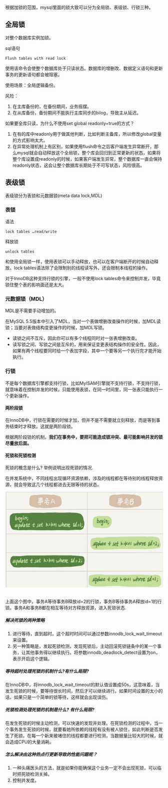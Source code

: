根据加锁的范围，mysql里面的锁大致可以分为全局锁、表级锁、行锁三种。

## 全局锁

对整个数据库实例加锁。

sql语句

```mysql
Flush tables with read lock
```

使用该命令会使整个数据库处于只读状态。数据库的增删改、数据定义语句和更新事务的更新语句都会被阻塞。

使用场景：全局逻辑备份。

风险：

1. 在主库备份的，在备份期间，业务摇摆。
2. 在从库备份，备份期间不能执行主库同步的bilog，导致主从延迟。

如果要全库只读，为什么不使用set global readonly=true的方式？

1. 在有的库中readonly用于做其他判断，比如判断主备库，所以修改global变量的方式影响太大。
2. 在异常处理机制上有区别，如果使用flush命令之后客户端发生异常断开，那么mysql就会自动释放这个全局锁，整个库会回归到正常更新的状态，如果将整个库设置成readonly的时候，如果客户端发生异常，整个数据库一直会保持readonly状态，这会让整个数据库长期处于不可写状态，风险很高。

## 表级锁

表级锁分为表锁和元数据锁(meta data lock,MDL)

### 表锁

语法

```mysql
lock tables …read/write		
```

释放锁

```mysql
unlock tables
```

和使用全局锁一样，使用表锁可以手动释放，也可以在客户端断开的时候自动释放。lock tables语法除了会限制别的线程读写外，还会限制本线程的操作。

对于InnoDB这种支持行锁的引擎，一般不使用lock tables命令来控制并发，毕竟锁住整个表的影响面还是太大。

### 元数据锁（MDL） 

MDL是不需要手动增加的。

在MySQL 5.5版本中引入了MDL，当对一个表做增删改查操作的时候，加MDL读锁；当要对表做结构变更操作的时候，加MDL写锁。

- 读锁之间不互斥，因此你可以有多个线程同时对一张表增删改查。
- 读写锁之间、写锁之间是互斥的，用来保证变更表结构操作的安全性。因此，如果有两个线程要同时给一个表加字段，其中一个要等另一个执行完才能开始执行。

### 行锁

不是每个数据库引擎都支持行锁，比如MyISAM引擎就不支持行锁，不支持行锁，就意味着在控制并发的时候，只能使用表锁，在同一时间里，同一张表只能执行一个更新操作。

#### 两阶段锁

在InnoDB中，行锁在需要的时候才加，但并不是不需要就立刻释放，而是等到事务结束时才释放。这就是两阶段锁。

根据两阶段锁的机制，**我们在事务中，要把可能造成锁冲突、最可能影响并发的锁尽量放后面。**

#### 死锁和死锁检测

死锁的概念是什么? 举例说明出现死锁的情况.

在并发系统中，不同线程出现循环资源依赖，涉及的线程都在等待别的线程释放资源，就会导致这几个线程都进去无限等待的状态。

<div align="center"> <img src="png/1.png"/> </div><br>

上面这个图中，事务A等待事务B释放id=2的行锁，事务B等待事务A释放id=1的行锁。事务A和事务B都在相互等待对方释放资源，进入死锁状态.

##### 解决死锁的两种策略

1. 进行等待，直到超时。这个超时时间可以通过参数innodb_lock_wait_timeout来设置。
2. 另一种策略是，发起死锁检测，发现死锁后，主动回滚死锁链条中的某一个事务，让其他事务得以继续执行。将参数innodb_deadlock_detect设置为on，表示开启这个逻辑。

##### 等待超时处理死锁的机制什么?有什么局限?

在InnoDB中，将innodb_lock_wait_timeout的默认值设置成50s，这意味着，当发生死锁的时候，要等待很长时间，然后才可以继续进行。如果时间设置的太小的话，如果只是一个简单的锁等待，这样就会出现误伤。

##### 死锁检测处理死锁的机制是什么? 有什么局限?

在发生死锁的时候主动检测，可以快速的发现并处理。在死锁检测的过程中，当一个事务发生死锁的时候，就要看她所依赖的线程有没有被人锁住，如此判断是否发生了死锁。在每一个新来被堵住的线程都要进行检测，当数据量比较大的时候，就会造成CPU的大量消耗。

##### 怎么解决由这种热点行更新导致的性能问题呢？

1. 一种头痛医头的方法，就是如果你能确保这个业务一定不会出现死锁，可以临时把死锁检测关掉。
2. 控制并发度。